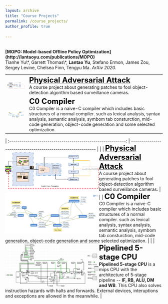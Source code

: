 ```yaml
---
layout: archive
title: "Course Projects"
permalink: /course_projects/
author_profile: true

---
```




<br>
<b>[MOPO: Model-based Offline Policy Optimization](http://lantaoyu.com/publications/MOPO)</b> <br> 
Tianhe Yu\*, Garrett Thomas\*, <b>Lantao Yu</b>, Stefano Ermon, James Zou, Sergey Levine, Chelsea Finn, Tengyu Ma.
<i>ArXiv 2020</i>.


<table border="1" rules="None" frame="void">
	<tr>
		<td><img src="https://raw.githubusercontent.com/lhy9816/lhy9816.github.io/master/images/arch.png" align="left" width="300"></td>
		<td><a href="http://lantaoyu.com/publications/MOPO"><b><font font-weight=bold color=black size=5 >Physical Adversarial Attack</font></b></a><br> A course project about generating patches to fool object-detection algorithm based surveillance cameras. </td>
	</tr>
	<tr>
		<td><img src="https://raw.githubusercontent.com/lhy9816/lhy9816.github.io/master/images/compiler_01.png" align="left" width="300"></td>
		<td><b><font  color=black size=5>C0 Compiler</font></b><br> C0 Compiler is a naive-C compiler which includes basic structures of a normal compiler. such as lexical analysis, syntax analysis, semantic analysis, symbom tab consturction, mid-code generation, object-code generation and some selected optimization.</td>
	</tr>
</table>


| :----------------------------------------------------------: | ------------------------------------------------------------ |
| <img src="https://raw.githubusercontent.com/lhy9816/lhy9816.github.io/master/images/arch.png" align="left" width="300"> | <b>[<font font-weight=bold color=black size=5 >Physical Adversarial Attack</font>](http://lantaoyu.com/publications/MOPO)</b><br> A course project about generating patches to fool object-detection algorithm based surveillance cameras. |
| <img src="https://raw.githubusercontent.com/lhy9816/lhy9816.github.io/master/images/compiler_01.png" align="left" width="300"> | <b><font  color=black size=5>C0 Compiler</font></b><br> C0 Compiler is a naive-C compiler which includes basic structures of a normal compiler. such as lexical analysis, syntax analysis, semantic analysis, symbom tab consturction, mid-code generation, object-code generation and some selected optimization. |
| <img src="https://raw.githubusercontent.com/lhy9816/lhy9816.github.io/master/images/computer_organized_P3.png" align="left" width="300"> | <b><font  color=black size=5>Pipelined 5-stage CPU</font></b> <br> **Pipelined 5-stage CPU** is a mips CPU with the architecture of 5-stage pipeline -- **IF, RB, ALU, DM and WB**. This CPU also solves instruction hazards with halts and forwards. External devices, interuptions and exceptions are allowed in the meanwhile. |

